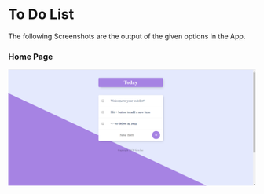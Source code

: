# To Do List

The following Screenshots are the output of the given options in the App.

### Home Page

![](ToDo-List_Screenshots/Home_Page.PNG)
